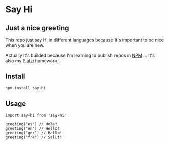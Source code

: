 # Say Hi

## Just a nice greeting


This repo just say Hi in different languages because It's important to be nice when you are new.

Actually It's builded because I'm learning to publish repos in [NPM](https://www.npmjs.com) ... It's also my [Platzi](https://platzi.com) homework.


## Install

```
npm install say-hi
```

## Usage

```
import say-hi from 'say-hi'

greeting("es") // Hola!
greeting("en") // Hello!
greeting("ger") // Hallo!
greeting("fre") // Salut!

```
